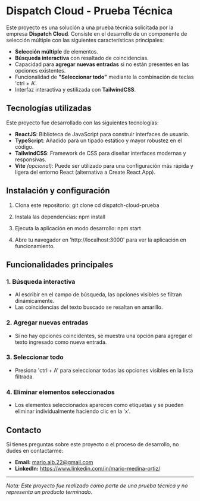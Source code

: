 # Dispatch Cloud - Prueba Técnica

Este proyecto es una solución a una prueba técnica solicitada por la empresa **Dispatch Cloud**. Consiste en el desarrollo de un componente de selección múltiple con las siguientes características principales:

- **Selección múltiple** de elementos.
- **Búsqueda interactiva** con resaltado de coincidencias.
- Capacidad para **agregar nuevas entradas** si no están presentes en las opciones existentes.
- Funcionalidad de **"Seleccionar todo"** mediante la combinación de teclas 'ctrl + A'.
- Interfaz interactiva y estilizada con **TailwindCSS**.

## Tecnologías utilizadas

Este proyecto fue desarrollado con las siguientes tecnologías:

- **ReactJS**: Biblioteca de JavaScript para construir interfaces de usuario.
- **TypeScript**: Añadido para un tipado estático y mayor robustez en el código.
- **TailwindCSS**: Framework de CSS para diseñar interfaces modernas y responsivas.
- **Vite** *(opcional)*: Puede ser utilizado para una configuración más rápida y ligera del entorno React (alternativa a Create React App).

## Instalación y configuración

1. Clona este repositorio:
   git clone <URL-del-repositorio>
   cd dispatch-cloud-prueba

2. Instala las dependencias:
   npm install

3. Ejecuta la aplicación en modo desarrollo:
   npm start

4. Abre tu navegador en 'http://localhost:3000' para ver la aplicación en funcionamiento.

## Funcionalidades principales

### 1. Búsqueda interactiva
- Al escribir en el campo de búsqueda, las opciones visibles se filtran dinámicamente.
- Las coincidencias del texto buscado se resaltan en amarillo.

### 2. Agregar nuevas entradas
- Si no hay opciones coincidentes, se muestra una opción para agregar el texto ingresado como nueva entrada.

### 3. Seleccionar todo
- Presiona 'ctrl + A' para seleccionar todas las opciones visibles en la lista filtrada.

### 4. Eliminar elementos seleccionados
- Los elementos seleccionados aparecen como etiquetas y se pueden eliminar individualmente haciendo clic en la 'x'.

## Contacto
Si tienes preguntas sobre este proyecto o el proceso de desarrollo, no dudes en contactarme:

- **Email:** mario.alb.22@gmail.com
- **LinkedIn:** https://www.linkedin.com/in/mario-medina-ortiz/

---

*Nota: Este proyecto fue realizado como parte de una prueba técnica y no representa un producto terminado.*
